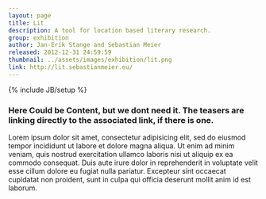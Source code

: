 ```yaml
---
layout: page
title: Lit
description: A tool for location based literary research.
group: exhibition
author: Jan-Erik Stange and Sebastian Meier
released: 2012-12-31 24:59:59
thumbnail: ../assets/images/exhibition/lit.png
link: http://lit.sebastianmeier.eu/
---
```


{% include JB/setup %}

### Here Could be Content, but we dont need it. The teasers are linking directly to the associated link, if there is one.
Lorem ipsum dolor sit amet, consectetur adipisicing elit, sed do eiusmod tempor incididunt ut labore et dolore magna aliqua. Ut enim ad minim veniam, quis nostrud exercitation ullamco laboris nisi ut aliquip ex ea commodo consequat. Duis aute irure dolor in reprehenderit in voluptate velit esse cillum dolore eu fugiat nulla pariatur. Excepteur sint occaecat cupidatat non proident, sunt in culpa qui officia deserunt mollit anim id est laborum.